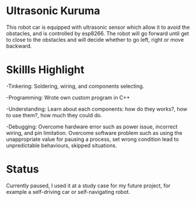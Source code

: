 # Ultrasonic Kuruma
This robot car is equipped with ultrasonic sensor which allow it to avoid the obstacles, and is controlled by esp8266. The robot will go forward until get to close to the obstacles and will decide whether to go left, right or move backward.

# Skillls Highlight

-Tinkering: Soldering, wiring, and components selecting.

-Programming: Wrote own custom program in C++

-Understanding: Learn about each components: how do they works?, how to use them?, how much they could do.

-Debugging: Overcome hardware error such as power issue, incorrect wiring, and pin limitation. Overcome software problem such as using the unappropriate value for pausing a process, set wrong condition lead to unpredictable behaviours, skipped situations.

# Status

Currently paused,  I used it at a study case for my future project, for example a self-driving car or self-navigating robot.
